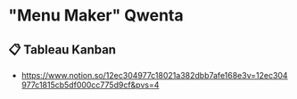 # "Menu Maker" Qwenta
## 📋 Tableau Kanban
- https://www.notion.so/12ec304977c18021a382dbb7afe168e3v=12ec304977c1815cb5df000cc775d9cf&pvs=4